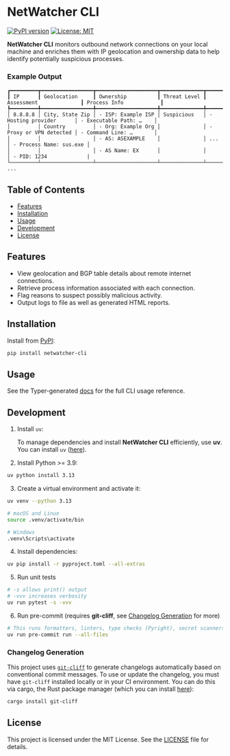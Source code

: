 # NetWatcher CLI

[![PyPI version](https://badge.fury.io/py/netwatcher-cli.svg)](https://pypi.org/project/netwatcher-cli/)
[![License: MIT](https://img.shields.io/badge/License-MIT-blue.svg)](LICENSE)

**NetWatcher CLI** monitors outbound network connections on your local machine and enriches them with IP geolocation and
ownership data to help identify potentially suspicious processes.

### Example Output

```text
┏━━━━━━━━━┳━━━━━━━━━━━━━━━━━┳━━━━━━━━━━━━━━━━━━━━┳━━━━━━━━━━━━━━┳━━━━━━━━━━━━━━━━━━━━━━━━━┳━━━━━━━━━━━━━━━━━━━━━━━━━┓
┃ IP      ┃ Geolocation     ┃ Ownership          ┃ Threat Level ┃ Assessment              ┃ Process Info            ┃
┡━━━━━━━━━╇━━━━━━━━━━━━━━━━━╇━━━━━━━━━━━━━━━━━━━━╇━━━━━━━━━━━━━━╇━━━━━━━━━━━━━━━━━━━━━━━━━╇━━━━━━━━━━━━━━━━━━━━━━━━━┩
│ 8.8.8.8 │ City, State Zip │ - ISP: Example ISP │ Suspicious   │ - Hosting provider      │ - Executable Path: …    │
│         │ Country         │ - Org: Example Org │              │ - Proxy or VPN detected │ - Command Line: …       │
│         │                 │ - AS: ASEXAMPLE    │              │ ...                     │ - Process Name: sus.exe │
│         │                 │ - AS Name: EX      │              │                         │ - PID: 1234             |
└─────────┴─────────────────┴────────────────────┴──────────────┴─────────────────────────┴─────────────────────────┘
...
```

## Table of Contents

- [Features](#features)
- [Installation](#installation)
- [Usage](#usage)
- [Development](#development)
- [License](#license)

## Features

- View geolocation and BGP table details about remote internet connections.
- Retrieve process information associated with each connection.
- Flag reasons to suspect possibly malicious activity.
- Output logs to file as well as generated HTML reports.

## Installation

Install from [PyPI](https://pypi.org/project/netwatcher-cli):

```bash
pip install netwatcher-cli
```

## Usage

See the Typer-generated [docs](docs/cli.md) for the full CLI usage reference.

## Development

1. Install `uv`:

   To manage dependencies and install **NetWatcher CLI** efficiently, use **uv**. You can install `uv`
   ([here](https://docs.astral.sh/uv/getting-started/installation/)).

2. Install Python >= 3.9:

```bash
uv python install 3.13
```

3. Create a virtual environment and activate it:

```bash
uv venv --python 3.13

# macOS and Linux
source .venv/activate/bin

# Windows
.venv\Scripts\activate
```

4. Install dependencies:

```bash
uv pip install -r pyproject.toml --all-extras
```

5. Run unit tests

```bash
# -s allows print() output
# -vvv increases verbosity
uv run pytest -s -vvv
```

6. Run pre-commit (requires **git-cliff**, see [Changelog Generation](#changelog-generation) for more)

```bash
# This runs formatters, linters, type checks (Pyright), secret scanners, and doc generators.
uv run pre-commit run --all-files
```

### Changelog Generation

This project uses [`git-cliff`](https://git-cliff.org/docs/) to generate changelogs automatically based on conventional
commit messages. To use or update the changelog, you must have `git-cliff` installed locally or in your CI environment.
You can do this via cargo, the Rust package manager (which you can install
[here](https://www.rust-lang.org/tools/install)):

```bash
cargo install git-cliff
```

## License

This project is licensed under the MIT License. See the [LICENSE](LICENSE) file for details.
